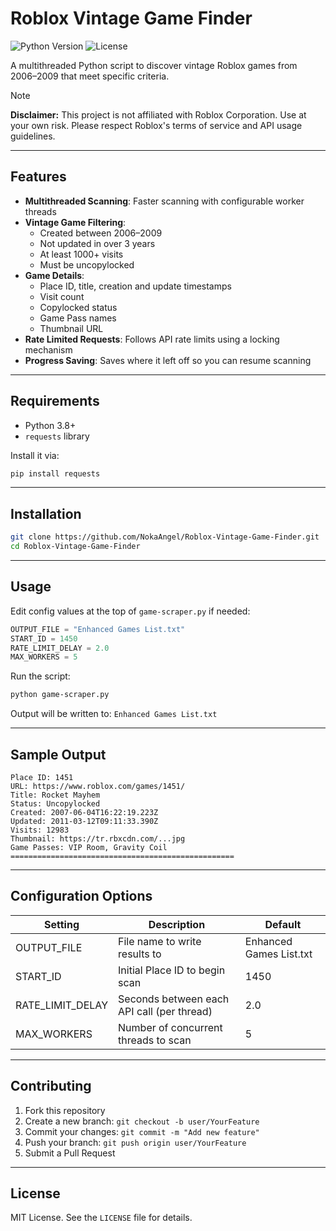 # Roblox Vintage Game Finder

![Python Version](https://img.shields.io/badge/python-3.8%2B-blue)
![License](https://img.shields.io/badge/license-MIT-green)


A multithreaded Python script to discover vintage Roblox games from 2006–2009 that meet specific criteria.

> [!NOTE]
> **Disclaimer:** This project is not affiliated with Roblox Corporation. Use at your own risk. Please respect Roblox's terms of service and API usage guidelines.

---

## Features

- **Multithreaded Scanning**: Faster scanning with configurable worker threads
- **Vintage Game Filtering**:
  - Created between 2006–2009
  - Not updated in over 3 years
  - At least 1000+ visits
  - Must be uncopylocked
- **Game Details**:
  - Place ID, title, creation and update timestamps
  - Visit count
  - Copylocked status
  - Game Pass names
  - Thumbnail URL
- **Rate Limited Requests**: Follows API rate limits using a locking mechanism
- **Progress Saving**: Saves where it left off so you can resume scanning

---

## Requirements

- Python 3.8+
- `requests` library

Install it via:

```bash
pip install requests
```

---

## Installation

```bash
git clone https://github.com/NokaAngel/Roblox-Vintage-Game-Finder.git
cd Roblox-Vintage-Game-Finder
```

---

## Usage

Edit config values at the top of `game-scraper.py` if needed:

```python
OUTPUT_FILE = "Enhanced Games List.txt"
START_ID = 1450
RATE_LIMIT_DELAY = 2.0
MAX_WORKERS = 5
```

Run the script:

```bash
python game-scraper.py
```

Output will be written to: `Enhanced Games List.txt`

---

## Sample Output

```
Place ID: 1451
URL: https://www.roblox.com/games/1451/
Title: Rocket Mayhem
Status: Uncopylocked
Created: 2007-06-04T16:22:19.223Z
Updated: 2011-03-12T09:11:33.390Z
Visits: 12983
Thumbnail: https://tr.rbxcdn.com/...jpg
Game Passes: VIP Room, Gravity Coil
==================================================
```

---

## Configuration Options

| Setting            | Description                                | Default                 |
| ------------------ | ------------------------------------------ | ----------------------- |
| OUTPUT\_FILE       | File name to write results to              | Enhanced Games List.txt |
| START\_ID          | Initial Place ID to begin scan             | 1450                    |
| RATE\_LIMIT\_DELAY | Seconds between each API call (per thread) | 2.0                     |
| MAX\_WORKERS       | Number of concurrent threads to scan       | 5                       |

---

## Contributing

1. Fork this repository
2. Create a new branch: `git checkout -b user/YourFeature`
3. Commit your changes: `git commit -m "Add new feature"`
4. Push your branch: `git push origin user/YourFeature`
5. Submit a Pull Request

---

## License

MIT License. See the `LICENSE` file for details.


